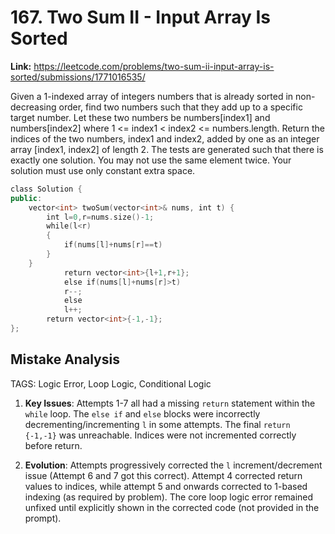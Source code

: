 # 167. Two Sum II - Input Array Is Sorted

**Link:** https://leetcode.com/problems/two-sum-ii-input-array-is-sorted/submissions/1771016535/

Given a 1-indexed array of integers numbers that is already sorted in non-decreasing order, find two numbers such that they add up to a specific target number. Let these two numbers be numbers[index1] and numbers[index2] where 1 <= index1 < index2 <= numbers.length. Return the indices of the two numbers, index1 and index2, added by one as an integer array [index1, index2] of length 2. The tests are generated such that there is exactly one solution. You may not use the same element twice. Your solution must use only constant extra space.

```cpp
class Solution {
public:
    vector<int> twoSum(vector<int>& nums, int t) {
        int l=0,r=nums.size()-1;
        while(l<r)
        {
            if(nums[l]+nums[r]==t)
        }
    }
            return vector<int>{l+1,r+1};
            else if(nums[l]+nums[r]>t)
            r--;
            else 
            l++;
        return vector<int>{-1,-1};
};
```

## Mistake Analysis

TAGS: Logic Error, Loop Logic, Conditional Logic

1. **Key Issues**: Attempts 1-7 all had a missing `return` statement within the `while` loop.  The `else if` and `else` blocks were incorrectly decrementing/incrementing `l` in some attempts.  The final `return {-1,-1}` was unreachable.  Indices were not incremented correctly before return.


2. **Evolution**: Attempts progressively corrected the `l` increment/decrement issue (Attempt 6 and 7 got this correct). Attempt 4 corrected return values to indices, while attempt 5 and onwards corrected to 1-based indexing (as required by problem).  The core loop logic error remained unfixed until explicitly shown in the corrected code (not provided in the prompt).

